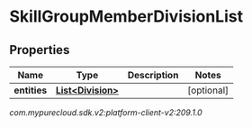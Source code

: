 # SkillGroupMemberDivisionList


## Properties

| Name | Type | Description | Notes |
| ------------ | ------------- | ------------- | ------------- |
| **entities** | [**List&lt;Division&gt;**](Division) |  |  [optional] |




_com.mypurecloud.sdk.v2:platform-client-v2:209.1.0_

